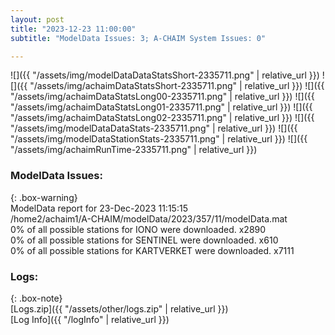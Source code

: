 ```yaml
---
layout: post
title: "2023-12-23 11:00:00"
subtitle: "ModelData Issues: 3; A-CHAIM System Issues: 0"

---
```


![]({{ "/assets/img/modelDataDataStatsShort-2335711.png" | relative_url }})
![]({{ "/assets/img/achaimDataStatsShort-2335711.png" | relative_url }})
![]({{ "/assets/img/achaimDataStatsLong00-2335711.png" | relative_url }})
![]({{ "/assets/img/achaimDataStatsLong01-2335711.png" | relative_url }})
![]({{ "/assets/img/achaimDataStatsLong02-2335711.png" | relative_url }})
![]({{ "/assets/img/modelDataDataStats-2335711.png" | relative_url }})
![]({{ "/assets/img/modelDataStationStats-2335711.png" | relative_url }})
![]({{ "/assets/img/achaimRunTime-2335711.png" | relative_url }})


### ModelData Issues:  
  
{: .box-warning}  
 ModelData report for 23-Dec-2023 11:15:15   
 /home2/achaim1/A-CHAIM/modelData/2023/357/11/modelData.mat   
 0% of all possible stations for IONO were downloaded. x2890   
 0% of all possible stations for SENTINEL were downloaded. x610   
 0% of all possible stations for KARTVERKET were downloaded. x7111   
  


### Logs:  
  
{: .box-note}  
[Logs.zip]({{ "/assets/other/logs.zip" | relative_url }})  
[Log Info]({{ "/logInfo" | relative_url }})  
